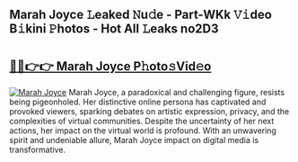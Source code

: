 ## Marah Joyce 𝙻eaked 𝙽u𝚍e - Part-WKk 𝚅𝚒deo B𝚒kini 𝙿hotos - Hot All 𝙻eaks no2D3

# <h2><a href="http://ld0mof.urlbe.top/?page=Marah+Joyce">🔗🔗👉👉 Marah Joyce P𝚑oto𝚜Vid𝚎o</a></h2>

[![Marah Joyce](https://i.imgur.com/eBuTRDB.gif)](http://ld0mof.urlbe.top/?page=Marah+Joyce)
Marah Joyce, a paradoxical and challenging figure, resists being pigeonholed. Her distinctive online persona has captivated and provoked viewers, sparking debates on artistic expression, privacy, and the complexities of virtual communities. Despite the uncertainty of her next actions, her impact on the virtual world is profound. With an unwavering spirit and undeniable allure, Marah Joyce impact on digital media is transformative.
